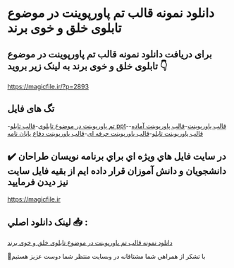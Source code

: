# دانلود نمونه قالب تم پاورپوینت در موضوع تابلوی خلق و خوی برند

## برای دریافت دانلود نمونه قالب تم پاورپوینت در موضوع تابلوی خلق و خوی برند به لینک زیر بروید 👇

https://magicfile.ir/?p=2893

## تگ های فایل

-[تم پاورپوینت در موضوع تابلوی](https://magicfile.ir/product/%d9%86%d9%85%d9%88%d9%86%d9%87-%d9%82%d8%a7%d9%84%d8%a8-%d8%aa%d9%85-%d9%be%d8%a7%d9%88%d8%b1%d9%be%d9%88%db%8c%d9%86%d8%aa-%d8%af%d8%b1-%d9%85%d9%88%d8%b6%d9%88%d8%b9-%d8%aa%d8%a7%d8%a8%d9%84%d9%88%db%8c-%d8%ae%d9%84%d9%82-%d9%88-%d8%ae%d9%88%db%8c-%d8%a8%d8%b1%d9%86%d8%af/)-[قالب تابلو ppt](https://magicfile.ir/product/%d9%86%d9%85%d9%88%d9%86%d9%87-%d9%82%d8%a7%d9%84%d8%a8-%d8%aa%d9%85-%d9%be%d8%a7%d9%88%d8%b1%d9%be%d9%88%db%8c%d9%86%d8%aa-%d8%af%d8%b1-%d9%85%d9%88%d8%b6%d9%88%d8%b9-%d8%aa%d8%a7%d8%a8%d9%84%d9%88%db%8c-%d8%ae%d9%84%d9%82-%d9%88-%d8%ae%d9%88%db%8c-%d8%a8%d8%b1%d9%86%d8%af/)-[قالب پاورپوینت](https://magicfile.ir/product/%d9%86%d9%85%d9%88%d9%86%d9%87-%d9%82%d8%a7%d9%84%d8%a8-%d8%aa%d9%85-%d9%be%d8%a7%d9%88%d8%b1%d9%be%d9%88%db%8c%d9%86%d8%aa-%d8%af%d8%b1-%d9%85%d9%88%d8%b6%d9%88%d8%b9-%d8%aa%d8%a7%d8%a8%d9%84%d9%88%db%8c-%d8%ae%d9%84%d9%82-%d9%88-%d8%ae%d9%88%db%8c-%d8%a8%d8%b1%d9%86%d8%af/)-[قالب پاورپوینت آماده](https://magicfile.ir/product/%d9%86%d9%85%d9%88%d9%86%d9%87-%d9%82%d8%a7%d9%84%d8%a8-%d8%aa%d9%85-%d9%be%d8%a7%d9%88%d8%b1%d9%be%d9%88%db%8c%d9%86%d8%aa-%d8%af%d8%b1-%d9%85%d9%88%d8%b6%d9%88%d8%b9-%d8%aa%d8%a7%d8%a8%d9%84%d9%88%db%8c-%d8%ae%d9%84%d9%82-%d9%88-%d8%ae%d9%88%db%8c-%d8%a8%d8%b1%d9%86%d8%af/)-[قالب پاورپوینت تابلو](https://magicfile.ir/product/%d9%86%d9%85%d9%88%d9%86%d9%87-%d9%82%d8%a7%d9%84%d8%a8-%d8%aa%d9%85-%d9%be%d8%a7%d9%88%d8%b1%d9%be%d9%88%db%8c%d9%86%d8%aa-%d8%af%d8%b1-%d9%85%d9%88%d8%b6%d9%88%d8%b9-%d8%aa%d8%a7%d8%a8%d9%84%d9%88%db%8c-%d8%ae%d9%84%d9%82-%d9%88-%d8%ae%d9%88%db%8c-%d8%a8%d8%b1%d9%86%d8%af/)-[قالب پاورپوینت حرفه ای](https://magicfile.ir/product/%d9%86%d9%85%d9%88%d9%86%d9%87-%d9%82%d8%a7%d9%84%d8%a8-%d8%aa%d9%85-%d9%be%d8%a7%d9%88%d8%b1%d9%be%d9%88%db%8c%d9%86%d8%aa-%d8%af%d8%b1-%d9%85%d9%88%d8%b6%d9%88%d8%b9-%d8%aa%d8%a7%d8%a8%d9%84%d9%88%db%8c-%d8%ae%d9%84%d9%82-%d9%88-%d8%ae%d9%88%db%8c-%d8%a8%d8%b1%d9%86%d8%af/)-[قالب پاورپوینت دفاع پایان نامه](https://magicfile.ir/product/%d9%86%d9%85%d9%88%d9%86%d9%87-%d9%82%d8%a7%d9%84%d8%a8-%d8%aa%d9%85-%d9%be%d8%a7%d9%88%d8%b1%d9%be%d9%88%db%8c%d9%86%d8%aa-%d8%af%d8%b1-%d9%85%d9%88%d8%b6%d9%88%d8%b9-%d8%aa%d8%a7%d8%a8%d9%84%d9%88%db%8c-%d8%ae%d9%84%d9%82-%d9%88-%d8%ae%d9%88%db%8c-%d8%a8%d8%b1%d9%86%d8%af/)

## ✔️ در سايت فايل هاي ويژه اي براي برنامه نويسان طراحان دانشجويان و دانش آموزان قرار داده ايم از بقيه فايل سايت نيز ديدن فرماييد

https://magicfile.ir


## لينک دانلود اصلي 📥 :

[دانلود نمونه قالب تم پاورپوینت در موضوع تابلوی خلق و خوی برند](https://magicfile.ir/product/%d9%86%d9%85%d9%88%d9%86%d9%87-%d9%82%d8%a7%d9%84%d8%a8-%d8%aa%d9%85-%d9%be%d8%a7%d9%88%d8%b1%d9%be%d9%88%db%8c%d9%86%d8%aa-%d8%af%d8%b1-%d9%85%d9%88%d8%b6%d9%88%d8%b9-%d8%aa%d8%a7%d8%a8%d9%84%d9%88%db%8c-%d8%ae%d9%84%d9%82-%d9%88-%d8%ae%d9%88%db%8c-%d8%a8%d8%b1%d9%86%d8%af/) 


🙏با تشکر از همراهي شما مشتاقانه در وبسایت منتظر شما دوست عزیز هستیم

